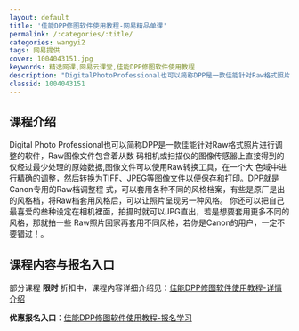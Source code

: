 ```yaml
---
layout: default
title: '佳能DPP修图软件使用教程-网易精品单课'
permalink: /:categories/:title/
categories: wangyi2
tags: 网易提供
cover: 1004043151.jpg
keywords: 精选网课,网易云课堂,佳能DPP修图软件使用教程
description: "DigitalPhotoProfessional也可以简称DPP是一款佳能针对Raw格式照片进行调整的软件，Raw图像文件包含着从数码相机或扫描仪的图像传感器上直接得到的仅经过最少处理的原始"
classid: 1004043151
---
```


## 课程介绍

Digital Photo Professional也可以简称DPP是一款佳能针对Raw格式照片进行调整的软件，Raw图像文件包含着从数
码相机或扫描仪的图像传感器上直接得到的仅经过最少处理的原始数据,图像文件可以使用Raw转换工具，在一个大
色域中进行精确的调整，然后转换为TIFF、JPEG等图像文件以便保存和打印。DPP就是Canon专用的Raw档调整程
式，可以套用各种不同的风格档案，有些是原厂是出的风格档，将Raw档套用风格后，可以让照片呈现另一种风格。
你还可以把自己最喜爱的叁种设定在相机裡面，拍摄时就可以JPG直出，若是想要套用更多不同的风格，那就拍一些
Raw照片回家再套用不同风格，若你是Canon的用户，一定不要错过！。

## 课程内容与报名入口

部分课程 **限时** 折扣中，课程内容详细介绍见：[佳能DPP修图软件使用教程-详情介绍](https://study.163.com/course/introduction/1004043151.htm?share=1&shareId=1025206652&utm_campaign=share&utm_medium=iphoneShare&utm_source=&utm_u=1025206652)

**优惠报名入口**：[佳能DPP修图软件使用教程-报名学习](https://study.163.com/course/introduction/1004043151.htm?share=1&shareId=1025206652&utm_campaign=share&utm_medium=iphoneShare&utm_source=&utm_u=1025206652)

